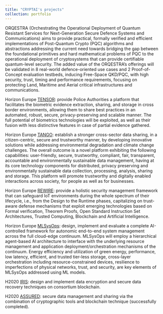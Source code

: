 ```yaml
---
title: "CRYPTAI's projects"
collection: portfolio
---
```


ORQESTRA (Orchestrating the Operational Deployment of Quantum Resistant Services for Next-Generation Secure Defence Systems and Communications) aims to provide practical, formally verified and efficient implementations of Post-Quantum Crypto (PQC) algorithms and abstractions addressing the current need towards bridging the gap between the foundational primitives and hard mathematical problems of PQC to the operational deployment of cryptosystems that can provide certifiable quantum-level security. The added value of the ORQESTRA’s offerings will be validated in 8 real-world defence-oriented use cases and 2 Proof-of-Concept evaluation testbeds, inducing Free-Space QKD/PQC, with high security, trust, timing and performance requirements, focusing on protecting Land, Maritime and Aerial critical infrastructures and communications. 

Horizon Europe [TENSOR](https://tensor-horizon.eu/): provide Police Authorities a platform that facilitates the biometric evidence extraction, sharing, and storage in cross border environments, allowing them to share best practices in an automated, robust, secure, privacy-preserving and scalable manner. The full potential of biometrics technologies will be exploited, as well as their fusion with less distinctive features in case of partial evidence gathered. 

Horizon Europe [TANGO](https://tango-project.eu/partners): establish a stronger cross-sector data sharing, in a citizen-centric, secure and trustworthy manner, by developing innovative solutions while addressing environmental degradation and climate change challenges. The overall outcome is a novel platform exhibiting the following capabilities: user-friendly, secure, trustworthy, compliant, fair, transparent, accountable and environmentally sustainable data management, having at its core technology components for distributed, privacy preserving and environmentally sustainable data collection, processing, analysis, sharing and storage. This platform will promote trustworthy and digitally enabled interactions across society, for people as well as for businesses. 

Horizon Europe [REWIRE](https://www.rewire-he.eu/): provide a holistic security management framework that can safeguard IoT environments during the whole spectrum of their lifecycle, i.e., from the Design to the Runtime phases, capitalizing on trust-aware defense mechanisms that exploit emerging technologies based on Formal verification, Theorem Proofs, Open Standard Instruction Set Architectures, Trusted Computing, Blockchain and Artificial Intelligence.

Horizon Europe [MLSysOps](https://mlsysops.eu/): design, implement and evaluate a complete AI-controlled framework for autonomic end-to-end system management across the full cloud-edge continuum. MLSysOps will employ a hierarchical agent-based AI architecture to interface with the underlying resource management and application deployment/orchestration mechanisms of the continuum. Energy efficiency and utilization of green energy, performance, low latency, efficient, and trusted tier-less storage, cross-layer orchestration including resource-constrained devices, resilience to imperfections of physical networks, trust, and security, are key elements of MLSysOps addressed using ML models.

H2020 [IRIS](https://www.iris-h2020.eu/): design and implement data encryption and secure data recovery techniques on consortium blockchain. 

H2020 [ASSURED](https://www.project-assured.eu/): secure data management and sharing via the combination of cryptographic tools and blockchain technique (successfully completed).
